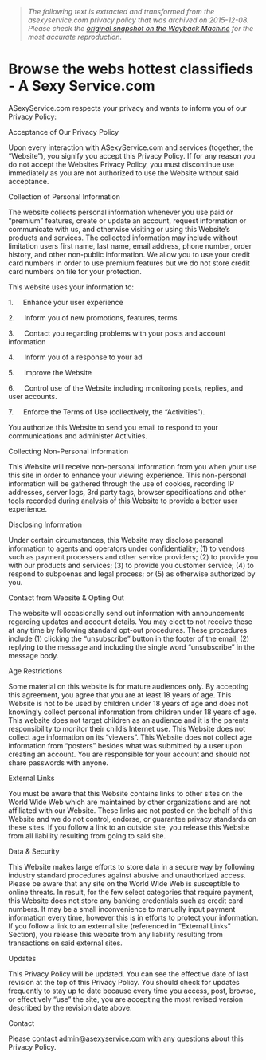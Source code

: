 > *The following text is extracted and transformed from the asexyservice.com privacy policy that was archived on 2015-12-08. Please check the [original snapshot on the Wayback Machine](https://web.archive.org/web/20151208214552id_/http%3A//www.asexyservice.com/privacy) for the most accurate reproduction.*

# Browse the webs hottest classifieds - A Sexy Service.com

ASexyService.com respects your privacy and wants to inform you of our Privacy Policy:

Acceptance of Our Privacy Policy

Upon every interaction with ASexyService.com and services (together, the “Website”), you signify you accept this Privacy Policy. If for any reason you do not accept the Websites Privacy Policy, you must discontinue use immediately as you are not authorized to use the Website without said acceptance.

Collection of Personal Information

The website collects personal information whenever you use paid or “premium” features, create or update an account, request information or communicate with us, and otherwise visiting or using this Website’s products and services. The collected information may include without limitation users first name, last name, email address, phone number, order history, and other non-public information. We allow you to use your credit card numbers in order to use premium features but we do not store credit card numbers on file for your protection.

This website uses your information to:

1\.     Enhance your user experience

2\.     Inform you of new promotions, features, terms

3\.     Contact you regarding problems with your posts and account information

4\.     Inform you of a response to your ad

5\.     Improve the Website

6\.     Control use of the Website including monitoring posts, replies, and user accounts.

7\.     Enforce the Terms of Use (collectively, the “Activities”).

You authorize this Website to send you email to respond to your communications and administer Activities.

Collecting Non-Personal Information

This Website will receive non-personal information from you when your use this site in order to enhance your viewing experience. This non-personal information will be gathered through the use of cookies, recording IP addresses, server logs, 3rd party tags, browser specifications and other tools recorded during analysis of this Website to provide a better user experience.

Disclosing Information

Under certain circumstances, this Website may disclose personal information to agents and operators under confidentiality; (1) to vendors such as payment processers and other service providers; (2) to provide you with our products and services; (3) to provide you customer service; (4) to respond to subpoenas and legal process; or (5) as otherwise authorized by you.

Contact from Website & Opting Out

The website will occasionally send out information with announcements regarding updates and account details. You may elect to not receive these at any time by following standard opt-out procedures. These procedures include (1) clicking the “unsubscribe” button in the footer of the email; (2) replying to the message and including the single word “unsubscribe” in the message body.

Age Restrictions

Some material on this website is for mature audiences only. By accepting this agreement, you agree that you are at least 18 years of age. This Website is not to be used by children under 18 years of age and does not knowingly collect personal information from children under 18 years of age. This website does not target children as an audience and it is the parents responsibility to monitor their child’s Internet use. This Website does not collect age information on its “viewers”. This Website does not collect age information from “posters” besides what was submitted by a user upon creating an account. You are responsible for your account and should not share passwords with anyone.

External Links

You must be aware that this Website contains links to other sites on the World Wide Web which are maintained by other organizations and are not affiliated with our Website. These links are not posted on the behalf of this Website and we do not control, endorse, or guarantee privacy standards on these sites. If you follow a link to an outside site, you release this Website from all liability resulting from going to said site.

Data & Security

This Website makes large efforts to store data in a secure way by following industry standard procedures against abusive and unauthorized access. Please be aware that any site on the World Wide Web is susceptible to online threats. In result, for the few select categories that require payment, this Website does not store any banking credentials such as credit card numbers. It may be a small inconvenience to manually input payment information every time, however this is in efforts to protect your information. If you follow a link to an external site (referenced in “External Links” Section), you release this website from any liability resulting from transactions on said external sites.

Updates

This Privacy Policy will be updated. You can see the effective date of last revision at the top of this Privacy Policy. You should check for updates frequently to stay up to date because every time you access, post, browse, or effectively “use” the site, you are accepting the most revised version described by the revision date above.

Contact

Please contact admin@asexyservice.com with any questions about this Privacy Policy.
